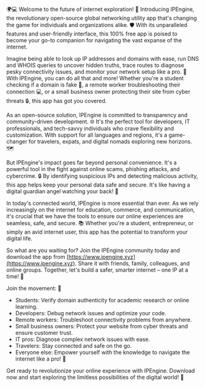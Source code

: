 🌍💻 Welcome to the future of internet exploration! 🚀 Introducing IPEngine, the revolutionary open-source global networking utility app that's changing the game for individuals and organizations alike. 🛡️ With its unparalleled features and user-friendly interface, this 100% free app is poised to become your go-to companion for navigating the vast expanse of the internet.

Imagine being able to look up IP addresses and domains with ease, run DNS and WHOIS queries to uncover hidden truths, trace routes to diagnose pesky connectivity issues, and monitor your network setup like a pro. 📡 With IPEngine, you can do all that and more! Whether you're a student checking if a domain is fake 👀, a remote worker troubleshooting their connection 💻, or a small business owner protecting their site from cyber threats 🔒, this app has got you covered.

As an open-source solution, IPEngine is committed to transparency and community-driven development. 🌐 It's the perfect tool for developers, IT professionals, and tech-savvy individuals who crave flexibility and customization. With support for all languages and regions, it's a game-changer for travelers, expats, and digital nomads exploring new horizons. 🗺️

But IPEngine's impact goes far beyond personal convenience. It's a powerful tool in the fight against online scams, phishing attacks, and cybercrime. 🔒 By identifying suspicious IPs and detecting malicious activity, this app helps keep your personal data safe and secure. It's like having a digital guardian angel watching your back! 👼

In today's connected world, IPEngine is more essential than ever. As we rely increasingly on the internet for education, commerce, and communication, it's crucial that we have the tools to ensure our online experiences are seamless, safe, and secure. 📚 Whether you're a student, entrepreneur, or simply an avid internet user, this app has the potential to transform your digital life.

So what are you waiting for? Join the IPEngine community today and download the app from [https://www.ipengine.xyz](https://www.ipengine.xyz). Share it with friends, family, colleagues, and online groups. Together, let's build a safer, smarter internet – one IP at a time! 💪

Join the movement: 📣

* Students: Verify domain authenticity for academic research or online learning.
* Developers: Debug network issues and optimize your code.
* Remote workers: Troubleshoot connectivity problems from anywhere.
* Small business owners: Protect your website from cyber threats and ensure customer trust.
* IT pros: Diagnose complex network issues with ease.
* Travelers: Stay connected and safe on the go.
* Everyone else: Empower yourself with the knowledge to navigate the internet like a pro! 🌟

Get ready to revolutionize your online experience with IPEngine. Download now and start exploring the limitless possibilities of the digital world! 🚀